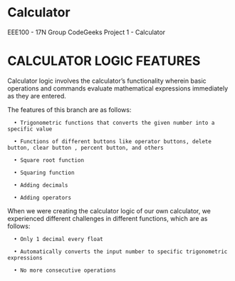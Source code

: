 # Calculator
EEE100 - 17N Group CodeGeeks Project 1 - Calculator

# CALCULATOR LOGIC FEATURES
Calculator logic involves the calculator’s functionality wherein basic operations and commands evaluate mathematical expressions immediately as they are entered.

The features of this branch are as follows:

      •	Trigonometric functions that converts the given number into a specific value

      •	Functions of different buttons like operator buttons, delete button, clear button , percent button, and others

      •	Square root function 

      •	Squaring function

      •	Adding decimals

      •	Adding operators

When we were creating the calculator logic of our own calculator, we experienced different challenges in different functions, which are as follows:

      •	Only 1 decimal every float

      •	Automatically converts the input number to specific trigonometric expressions

      •	No more consecutive operations
